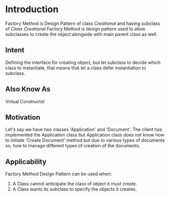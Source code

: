 # Introduction
Factory Method is Design Pattern of class *Creational* and having subclass of *Class Creational* Factory Method is design pattern used to allow subclasses to create the object alongside with main parent class as well.

## Intent
Defining the interface for creating object, but let subclass to decide which class to instantiate, that means that let a class defer instantiation to subclass.

## Also Know As
Virtual Constructor

## Motivation
Let's say we have two classes 'Application' and 'Document'. The client has implemented the Application class but Application class does not know how to initiate 'Create Document' method but due to various types of documents so, how to manage different types of creation of the documents.

## Applicability
Factory Method Design Pattern can be used when:
1. A Class cannot anticipate the class of object it must create.
2. A Class wants its subclass to specify the objects it creates.